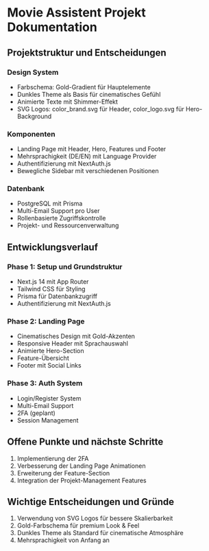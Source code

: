 # Movie Assistent Projekt Dokumentation

## Projektstruktur und Entscheidungen

### Design System
- Farbschema: Gold-Gradient für Hauptelemente
- Dunkles Theme als Basis für cinematisches Gefühl
- Animierte Texte mit Shimmer-Effekt
- SVG Logos: color_brand.svg für Header, color_logo.svg für Hero-Background

### Komponenten
- Landing Page mit Header, Hero, Features und Footer
- Mehrsprachigkeit (DE/EN) mit Language Provider
- Authentifizierung mit NextAuth.js
- Bewegliche Sidebar mit verschiedenen Positionen

### Datenbank
- PostgreSQL mit Prisma
- Multi-Email Support pro User
- Rollenbasierte Zugriffskontrolle
- Projekt- und Ressourcenverwaltung

## Entwicklungsverlauf

### Phase 1: Setup und Grundstruktur
- Next.js 14 mit App Router
- Tailwind CSS für Styling
- Prisma für Datenbankzugriff
- Authentifizierung mit NextAuth.js

### Phase 2: Landing Page
- Cinematisches Design mit Gold-Akzenten
- Responsive Header mit Sprachauswahl
- Animierte Hero-Section
- Feature-Übersicht
- Footer mit Social Links

### Phase 3: Auth System
- Login/Register System
- Multi-Email Support
- 2FA (geplant)
- Session Management

## Offene Punkte und nächste Schritte
1. Implementierung der 2FA
2. Verbesserung der Landing Page Animationen
3. Erweiterung der Feature-Section
4. Integration der Projekt-Management Features

## Wichtige Entscheidungen und Gründe
1. Verwendung von SVG Logos für bessere Skalierbarkeit
2. Gold-Farbschema für premium Look & Feel
3. Dunkles Theme als Standard für cinematische Atmosphäre
4. Mehrsprachigkeit von Anfang an 
